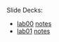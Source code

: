 Slide Decks:
* [lab00](/cs11-slides/slides/lab00.html) [notes](/cs11-slides/assets/lab00/notes.pdf)
* [lab01](/cs11-slides/slides/lab01.html) [notes](/cs11-slides/assets/lab01/notes.pdf)
